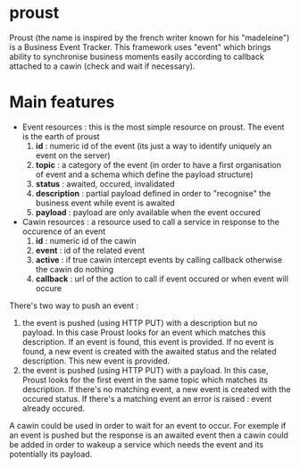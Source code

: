 # proust
Proust (the name is inspired by the french writer known for his "madeleine") is a Business Event Tracker. This framework uses "event" which brings ability to synchronise business moments easily according to callback attached to a cawin (check and wait if necessary).

# Main features
* Event resources : this is the most simple resource on proust. The event is the earth of proust
  1. **id**          : numeric id of the event (its just a way to identify uniquely an event on the server)
  2. **topic**       : a category of the event (in order to have a first organisation of event and a schema which define the payload structure)
  3. **status**      : awaited, occured, invalidated
  4. **description** : partial payload defined in order to "recognise" the business event while event is awaited
  5. **payload**     : payload are only available when the event occured
* Cawin resources : a resource used to call a service in response to the occurence of an event
  1. **id**       : numeric id of the cawin
  2. **event**    : id of the related event
  4. **active**   : if true cawin intercept events by calling callback otherwise the cawin do nothing
  6. **callback** : url of the action to call if event occured or when event will occure

There's two way to push an event : 
 1. the event is pushed (using HTTP PUT) with a description but no payload. In this case Proust looks for an event which matches this description. If an event is found, this event is provided. If no event is found, a new event is created with the awaited status and the related description. This new event is provided.
 2. the event is pushed (using HTTP PUT) with a payload. In this case, Proust looks for the first event in the same topic which matches its description. If there's no matching event, a new event is created with the occured status. If there's a matching event an error is raised : event already occured. 
 
A cawin could be used in order to wait for an event to occur. For exemple if an event is pushed but the response is an awaited event then a cawin could be added in order to wakeup a service which needs the event and its potentially its payload.


  





